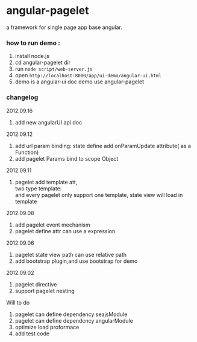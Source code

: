 angular-pagelet
===============

a framework  for single page app base angular.

### how to run demo :

1. install node.js
2. cd angular-pagelet dir
3. run <code>node script/web-server.js</code>
4. open <code>http://localhost:8000/app/ui-demo/angular-ui.html</code>
5. demo is a angular-ui doc demo use angular-pagelet

### changelog

2012.09.16
1.	add new angularUI api doc

2012.09.12  
1. add url param binding: state define add onParamUpdate attribute( as a Function) 
2. add pagelet Params bind to scope Object

2012.09.11  

1. pagelet add template att,   
   two type template:<div class="pagelet-template"></div> and <pagelet-template></pagelet-template>
   every pagelet only support one template, state view will load in template

2012.09.08   

1. add pagelet event mechanism 
2. pagelet define attr can use a expression 

2012.09.06   

1. pagelet state view path can use relative path
2. add bootstrap plugin,and use bootstrap for demo

2012.09.02  

1. pagelet directive
2. support pagelet nesting  

Will to do  
1. pagelet can define dependency seajsModule 
2. pagelet can define dependcncy angularModule 
3. optimize load proformace 
4. add test code 